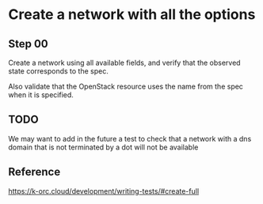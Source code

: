 # Create a network with all the options

## Step 00

Create a network using all available fields, and verify that the observed state corresponds to the spec.

Also validate that the OpenStack resource uses the name from the spec when it is specified.

## TODO

We may want to add in the future a test to check that a network with a dns domain that is not terminated by a dot will not be available

## Reference

https://k-orc.cloud/development/writing-tests/#create-full
